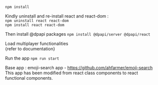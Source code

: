 `npm install`

Kindly uninstall and re-install react and react-dom :  
`npm uninstall react react-dom`  
`npm install react react-dom`

Then install @dpapi packages
`npm install @dpapi/server @dpapi/react`

Load multiplayer functionalities  
{refer to documentation}

Run the app
`npm run start`


Base app : emoji-search app - https://github.com/ahfarmer/emoji-search  
This app has been modified from react class components to react functional components.
